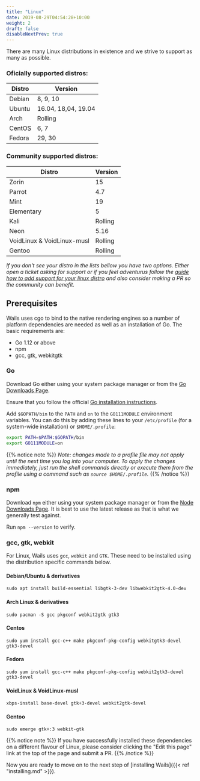 ```yaml
---
title: "Linux"
date: 2019-08-29T04:54:28+10:00
weight: 2
draft: false
disableNextPrev: true
---
```


There are many Linux distributions in existence and we strive to support as many as possible. 

### Oficially supported distros:

Distro  | Version
--------|--------
Debian  | 8, 9, 10
Ubuntu  | 16.04, 18,04, 19.04
Arch    | Rolling
CentOS  | 6, 7
Fedora  | 29, 30


### Community supported distros:

Distro  | Version
--------|--------
Zorin   | 15
Parrot  | 4.7
Mint    | 19
Elementary | 5
Kali    | Rolling
Neon    | 5.16
VoidLinux & VoidLinux-musl | Rolling
Gentoo  | Rolling

_If you don't see your distro in the lists bellow you have two options. Either open a ticket asking for support or if you feel adventurus follow the [guide how to add support for your linux distro]({{}}) and also consider making a PR so the community  can benefit._


## Prerequisites

Wails uses cgo to bind to the native rendering engines so a number of platform dependencies are needed as well as an installation of Go. The basic requirements are:

- Go 1.12 or above
- npm
- gcc, gtk, webkitgtk

### Go

Download Go either using your system package manager or from the [Go Downloads Page](https://golang.org/dl/).

Ensure that you follow the official [Go installation instructions](https://golang.org/doc/install#install). 

Add `$GOPATH/bin` to the `PATH` and `on` to the `GO111MODULE` environment variables. You can do this by adding these lines to your `/etc/profile` (for a system-wide installation) or `$HOME/.profile`:

```bash
export PATH=$PATH:$GOPATH/bin
export GO111MODULE=on
```

{{% notice note %}}
_Note: changes made to a profile file may not apply until the next time you log into your computer. To apply the changes immediately, just run the shell commands directly or execute them from the profile using a command such as `source $HOME/.profile`._
{{% /notice %}}

### npm

Download `npm` either using your system package manager or from the [Node Downloads Page](https://nodejs.org/en/download/). It is best to use the latest release as that is what we generally test against.

Run `npm --version` to verify.

### gcc, gtk, webkit

For Linux, Wails uses `gcc`, `webkit` and `GTK`. These need to be installed using the distribution specific commands below.

#### Debian/Ubuntu & derivatives

`sudo apt install build-essential libgtk-3-dev libwebkit2gtk-4.0-dev`

#### Arch Linux & derivatives

`sudo pacman -S gcc pkgconf webkit2gtk gtk3`

#### Centos

`sudo yum install gcc-c++ make pkgconf-pkg-config webkitgtk3-devel gtk3-devel`

#### Fedora

`sudo yum install gcc-c++ make pkgconf-pkg-config webkit2gtk3-devel gtk3-devel`

#### VoidLinux & VoidLinux-musl

`xbps-install base-devel gtk+3-devel webkit2gtk-devel`

#### Gentoo

`sudo emerge gtk+:3 webkit-gtk`


{{% notice note %}}
If you have successfully installed these dependencies on a different flavour of Linux, please consider clicking the "Edit this page" link at the top of the page and submit a PR.
{{% /notice %}}

Now you are ready to move on to the next step of [installing Wails]({{< ref "installing.md" >}}).

